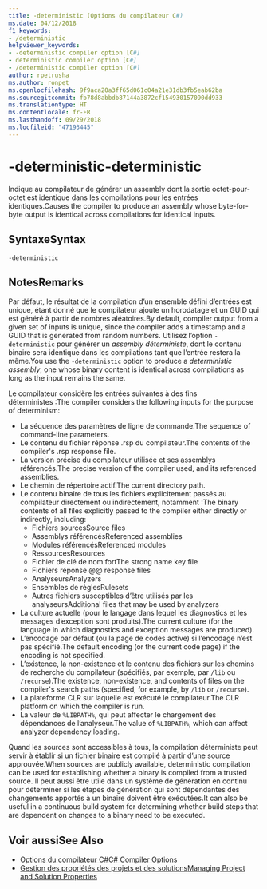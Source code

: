 ```yaml
---
title: -deterministic (Options du compilateur C#)
ms.date: 04/12/2018
f1_keywords:
- /deterministic
helpviewer_keywords:
- -deterministic compiler option [C#]
- deterministic compiler option [C#]
- /deterministic compiler option [C#]
author: rpetrusha
ms.author: ronpet
ms.openlocfilehash: 9f9aca20a3ff65d061c04a21e31db3fb5eab62ba
ms.sourcegitcommit: fb78d8abbdb87144a3872cf154930157090dd933
ms.translationtype: HT
ms.contentlocale: fr-FR
ms.lasthandoff: 09/29/2018
ms.locfileid: "47193445"
---
```

# <a name="-deterministic"></a><span data-ttu-id="e4db3-102">-deterministic</span><span class="sxs-lookup"><span data-stu-id="e4db3-102">-deterministic</span></span>

<span data-ttu-id="e4db3-103">Indique au compilateur de générer un assembly dont la sortie octet-pour-octet est identique dans les compilations pour les entrées identiques.</span><span class="sxs-lookup"><span data-stu-id="e4db3-103">Causes the compiler to produce an assembly whose byte-for-byte output is identical across compilations for identical inputs.</span></span> 

## <a name="syntax"></a><span data-ttu-id="e4db3-104">Syntaxe</span><span class="sxs-lookup"><span data-stu-id="e4db3-104">Syntax</span></span>

```
-deterministic
```

## <a name="remarks"></a><span data-ttu-id="e4db3-105">Notes</span><span class="sxs-lookup"><span data-stu-id="e4db3-105">Remarks</span></span>

<span data-ttu-id="e4db3-106">Par défaut, le résultat de la compilation d’un ensemble défini d’entrées est unique, étant donné que le compilateur ajoute un horodatage et un GUID qui est généré à partir de nombres aléatoires.</span><span class="sxs-lookup"><span data-stu-id="e4db3-106">By default, compiler output from a given set of inputs is unique, since the compiler adds a timestamp and a GUID that is generated from random numbers.</span></span> <span data-ttu-id="e4db3-107">Utilisez l’option `-deterministic` pour générer un *assembly déterministe*, dont le contenu binaire sera identique dans les compilations tant que l’entrée restera la même.</span><span class="sxs-lookup"><span data-stu-id="e4db3-107">You use the `-deterministic` option to produce a *deterministic assembly*, one whose binary content is identical across compilations as long as the input remains the same.</span></span>

<span data-ttu-id="e4db3-108">Le compilateur considère les entrées suivantes à des fins déterministes :</span><span class="sxs-lookup"><span data-stu-id="e4db3-108">The compiler considers the following inputs for the purpose of determinism:</span></span>

- <span data-ttu-id="e4db3-109">La séquence des paramètres de ligne de commande.</span><span class="sxs-lookup"><span data-stu-id="e4db3-109">The sequence of command-line parameters.</span></span>
- <span data-ttu-id="e4db3-110">Le contenu du fichier réponse .rsp du compilateur.</span><span class="sxs-lookup"><span data-stu-id="e4db3-110">The contents of the compiler's .rsp response file.</span></span>
- <span data-ttu-id="e4db3-111">La version précise du compilateur utilisée et ses assemblys référencés.</span><span class="sxs-lookup"><span data-stu-id="e4db3-111">The precise version of the compiler used, and its referenced assemblies.</span></span>
- <span data-ttu-id="e4db3-112">Le chemin de répertoire actif.</span><span class="sxs-lookup"><span data-stu-id="e4db3-112">The current directory path.</span></span>
- <span data-ttu-id="e4db3-113">Le contenu binaire de tous les fichiers explicitement passés au compilateur directement ou indirectement, notamment :</span><span class="sxs-lookup"><span data-stu-id="e4db3-113">The binary contents of all files explicitly passed to the compiler either directly or indirectly, including:</span></span>
    - <span data-ttu-id="e4db3-114">Fichiers sources</span><span class="sxs-lookup"><span data-stu-id="e4db3-114">Source files</span></span>
    - <span data-ttu-id="e4db3-115">Assemblys référencés</span><span class="sxs-lookup"><span data-stu-id="e4db3-115">Referenced assemblies</span></span>
    - <span data-ttu-id="e4db3-116">Modules référencés</span><span class="sxs-lookup"><span data-stu-id="e4db3-116">Referenced modules</span></span>
    - <span data-ttu-id="e4db3-117">Ressources</span><span class="sxs-lookup"><span data-stu-id="e4db3-117">Resources</span></span>
    - <span data-ttu-id="e4db3-118">Fichier de clé de nom fort</span><span class="sxs-lookup"><span data-stu-id="e4db3-118">The strong name key file</span></span>
    - <span data-ttu-id="e4db3-119">Fichiers réponse @</span><span class="sxs-lookup"><span data-stu-id="e4db3-119">@ response files</span></span>
    - <span data-ttu-id="e4db3-120">Analyseurs</span><span class="sxs-lookup"><span data-stu-id="e4db3-120">Analyzers</span></span>
    - <span data-ttu-id="e4db3-121">Ensembles de règles</span><span class="sxs-lookup"><span data-stu-id="e4db3-121">Rulesets</span></span>
    - <span data-ttu-id="e4db3-122">Autres fichiers susceptibles d’être utilisés par les analyseurs</span><span class="sxs-lookup"><span data-stu-id="e4db3-122">Additional files that may be used by analyzers</span></span>
- <span data-ttu-id="e4db3-123">La culture actuelle (pour le langage dans lequel les diagnostics et les messages d’exception sont produits).</span><span class="sxs-lookup"><span data-stu-id="e4db3-123">The current culture (for the language in which diagnostics and exception messages are produced).</span></span>
- <span data-ttu-id="e4db3-124">L’encodage par défaut (ou la page de codes active) si l’encodage n’est pas spécifié.</span><span class="sxs-lookup"><span data-stu-id="e4db3-124">The default encoding (or the current code page) if the encoding is not specified.</span></span>
- <span data-ttu-id="e4db3-125">L’existence, la non-existence et le contenu des fichiers sur les chemins de recherche du compilateur (spécifiés, par exemple, par `/lib` ou `/recurse`).</span><span class="sxs-lookup"><span data-stu-id="e4db3-125">The existence, non-existence, and contents of files on the compiler's search paths (specified, for example, by `/lib` or `/recurse`).</span></span>
- <span data-ttu-id="e4db3-126">La plateforme CLR sur laquelle est exécuté le compilateur.</span><span class="sxs-lookup"><span data-stu-id="e4db3-126">The CLR platform on which the compiler is run.</span></span>
- <span data-ttu-id="e4db3-127">La valeur de `%LIBPATH%`, qui peut affecter le chargement des dépendances de l’analyseur.</span><span class="sxs-lookup"><span data-stu-id="e4db3-127">The value of `%LIBPATH%`, which can affect analyzer dependency loading.</span></span>

<span data-ttu-id="e4db3-128">Quand les sources sont accessibles à tous, la compilation déterministe peut servir à établir si un fichier binaire est compilé à partir d’une source approuvée.</span><span class="sxs-lookup"><span data-stu-id="e4db3-128">When sources are publicly available, deterministic compilation can be used for establishing whether a binary is compiled from a trusted source.</span></span> <span data-ttu-id="e4db3-129">Il peut aussi être utile dans un système de génération en continu pour déterminer si les étapes de génération qui sont dépendantes des changements apportés à un binaire doivent être exécutées.</span><span class="sxs-lookup"><span data-stu-id="e4db3-129">It can also be useful in a continuous build system for determining whether build steps that are dependent on changes to a binary need to be executed.</span></span> 

## <a name="see-also"></a><span data-ttu-id="e4db3-130">Voir aussi</span><span class="sxs-lookup"><span data-stu-id="e4db3-130">See Also</span></span>  

- [<span data-ttu-id="e4db3-131">Options du compilateur C#</span><span class="sxs-lookup"><span data-stu-id="e4db3-131">C# Compiler Options</span></span>](../../../csharp/language-reference/compiler-options/index.md)  
- [<span data-ttu-id="e4db3-132">Gestion des propriétés des projets et des solutions</span><span class="sxs-lookup"><span data-stu-id="e4db3-132">Managing Project and Solution Properties</span></span>](/visualstudio/ide/managing-project-and-solution-properties)
